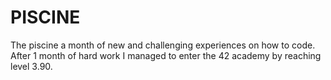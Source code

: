 # PISCINE

The piscine a month of new and challenging experiences on how to code.  
After 1 month of hard work I managed to enter the 42 academy by reaching level 3.90.
